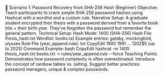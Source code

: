 🔐 Scenario 1: Password Recovery from SHA-256 Hash (Beginner)
Objective:
Teach participants to crack simple SHA-256 password hashes using Hashcat with a wordlist and a custom rule.
Narrative Setup:
A graduate student encrypted their thesis with a password derived from a favorite book title + their birth year. They've forgotten the password but remember the general pattern.
Technical Setup:
Hash Mode: 1400 (SHA-256)
Hash File: thesis_hash.txt
Wordlist: books.txt
Example entries: gatsby, mockingbird, ulysses
Rule File (year_append.rule):
txt
CopyEdit
$1$9$9$0
$1$9$9$1
...
$1$2$0$2$5  (up to 2025)
Command Example:
bash
CopyEdit
hashcat -m 1400 thesis_hash.txt books.txt -r rules/year_append.rule --force
Teaching Points:
Demonstrates how password complexity is often overestimated.
Introduce the concept of rainbow tables vs. salting.
Suggest better practices: password managers, unique & complex passwords.
